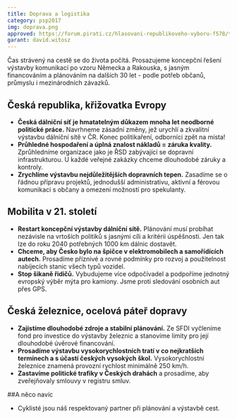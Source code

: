 ```yaml
---
title: Doprava a logistika
category: psp2017
img: doprava.png
approved: https://forum.pirati.cz/hlasovani-republikoveho-vyboru-f578/topic37507.html
garant: david.witosz
---
```


Čas strávený na cestě se do života počítá. Prosazujeme koncepční řešení výstavby komunikací po vzoru Německa a Rakouska, s jasným financováním a plánováním na dalších 30 let - podle potřeb občanů, průmyslu i mezinárodních závazků.

## Česká republika, křižovatka Evropy

- **Česká dálniční síť je hmatatelným důkazem mnoha let neodborné politické práce.** Navrhneme zásadní změny, jež urychlí a zkvalitní výstavbu dálniční sítě v ČR. Konec politikaření, odborníci zpět na místa!
- **Průhledné hospodaření a úplná znalost nákladů = záruka kvality.** Zprůhledníme organizace jako je ŘSD zabývající se dopravní infrastrukturou. U každé veřejné zakázky chceme dlouhodobé záruky a kontroly.
- **Zrychlíme výstavbu nejdůležitějších dopravních tepen.** Zasadíme se o řádnou přípravu projektů, jednodušší administrativu, aktivní a férovou komunikaci s občany a omezení možností pro spekulanty.

## Mobilita v 21. století

- **Restart koncepční výstavby dálniční sítě.** Plánování musí probíhat nezávisle na vrtoších politiků s jasnými cíli a kritérii úspěšnosti. Jen tak lze do roku 2040 potřebných 1000 km dálnic dostavět.
- **Chceme, aby Česko bylo na špičce v elektromobilech a samořídících autech.** Prosadíme příznivé a rovné podmínky pro rozvoj a použitelnost nabíjecích stanic všech typů vozidel.
- **Stop šikaně řidičů.** Vybudujeme více odpočívadel a podpoříme jednotný evropský výběr mýta pro kamiony. Jsme proti sledování osobních aut přes GPS.

## Česká železnice, ocelová páteř dopravy

- **Zajistíme dlouhodobé zdroje a stabilní plánování.** Ze SFDI vyčleníme fond pro investice do výstavby železnic a stanovíme limity pro její dlouhodobé úvěrové financování.
- **Prosadíme výstavbu vysokorychlostních tratí v co nejkratších termínech a s účastí českých vysokých škol.** Vysokorychlostní železnice znamená provozní rychlost minimálně 250 km/h.
- **Zastavíme politické trafiky v Českých drahách** a prosadíme, aby zveřejňovaly smlouvy v registru smluv. 

##A něco navíc

- Cyklisté jsou náš respektovaný partner při plánování a výstavbě cest.
